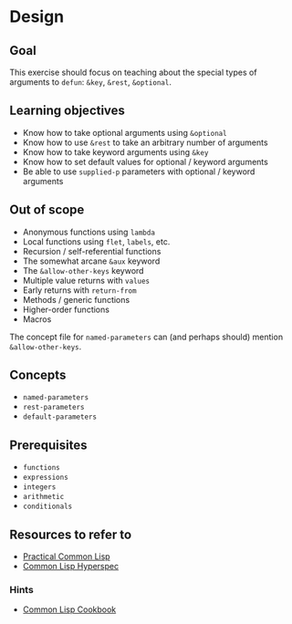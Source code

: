 # Design

## Goal

This exercise should focus on teaching about the special types of arguments to `defun`: `&key`, `&rest`, `&optional`.

## Learning objectives

- Know how to take optional arguments using `&optional`
- Know how to use `&rest` to take an arbitrary number of arguments
- Know how to take keyword arguments using `&key`
- Know how to set default values for optional / keyword arguments
- Be able to use `supplied-p` parameters with optional / keyword
  arguments

## Out of scope

- Anonymous functions using `lambda`
- Local functions using `flet`, `labels`, etc.
- Recursion / self-referential functions
- The somewhat arcane `&aux` keyword
- The `&allow-other-keys` keyword
- Multiple value returns with `values`
- Early returns with `return-from`
- Methods / generic functions
- Higher-order functions
- Macros

The concept file for `named-parameters` can (and perhaps should) mention `&allow-other-keys`.

## Concepts

- `named-parameters`
- `rest-parameters`
- `default-parameters`

## Prerequisites

- `functions`
- `expressions`
- `integers`
- `arithmetic`
- `conditionals`

## Resources to refer to

- [Practical Common
  Lisp](http://www.gigamonkeys.com/book/functions.html)
- [Common Lisp Hyperspec](http://clhs.lisp.se/Body/m_defun.htm)

### Hints

- [Common Lisp
  Cookbook](https://lispcookbook.github.io/cl-cookbook/functions.html)
